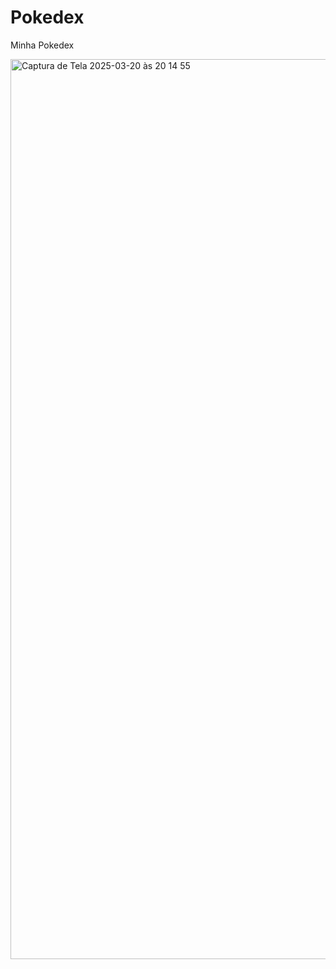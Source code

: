 # Pokedex
Minha Pokedex

<img width="1440" alt="Captura de Tela 2025-03-20 às 20 14 55" src="https://github.com/user-attachments/assets/1362482b-0ee8-4c1b-a5f2-665f44fed0a9" />
